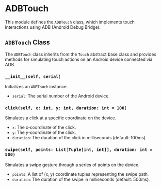 # ADBTouch

This module defines the `ADBTouch` class, which implements touch interactions using ADB (Android Debug Bridge).

## `ADBTouch` Class

The `ADBTouch` class inherits from the `Touch` abstract base class and provides methods for simulating touch actions on an Android device connected via ADB.

### `__init__(self, serial)`

Initializes an `ADBTouch` instance.

- `serial`: The serial number of the Android device.

### `click(self, x: int, y: int, duration: int = 100)`

Simulates a click at a specific coordinate on the device.

- `x`: The x-coordinate of the click.
- `y`: The y-coordinate of the click.
- `duration`: The duration of the click in milliseconds (default: 100ms).

### `swipe(self, points: List[Tuple[int, int]], duration: int = 500)`

Simulates a swipe gesture through a series of points on the device.

- `points`: A list of (x, y) coordinate tuples representing the swipe path.
- `duration`: The duration of the swipe in milliseconds (default: 500ms).
